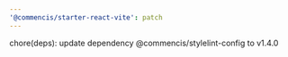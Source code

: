 ```yaml
---
'@commencis/starter-react-vite': patch
---
```


chore(deps): update dependency @commencis/stylelint-config to v1.4.0
